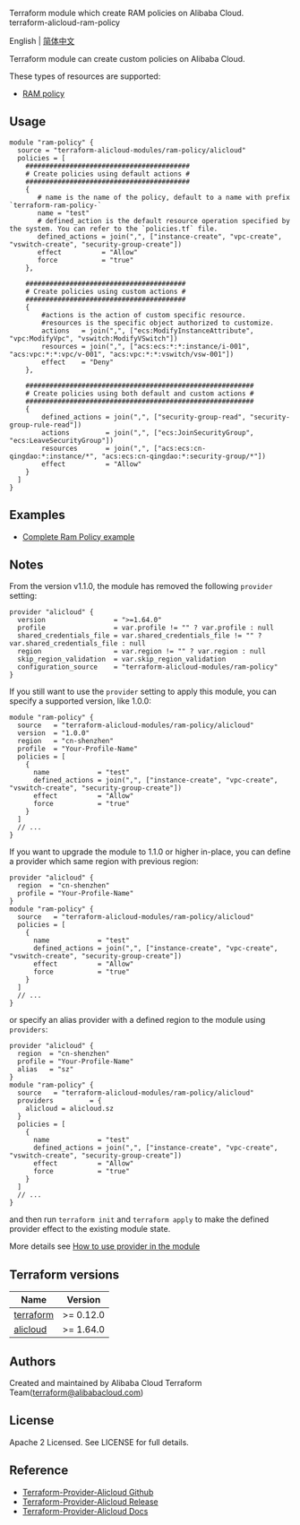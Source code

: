Terraform module which create RAM policies on Alibaba Cloud.   
terraform-alicloud-ram-policy

English | [简体中文](https://github.com/terraform-alicloud-modules/terraform-alicloud-ram-policy/blob/master/README-CN.md)

Terraform module can create custom policies on Alibaba Cloud.

These types of resources are supported:

* [RAM policy](https://www.terraform.io/docs/providers/alicloud/r/ram_policy.html)

## Usage

```hcl
module "ram-policy" {
  source = "terraform-alicloud-modules/ram-policy/alicloud"
  policies = [
    #########################################
    # Create policies using default actions #
    #########################################
    {
       # name is the name of the policy, default to a name with prefix `terraform-ram-policy-`
       name = "test"
       # defined_action is the default resource operation specified by the system. You can refer to the `policies.tf` file.
       defined_actions = join(",", ["instance-create", "vpc-create", "vswitch-create", "security-group-create"])
       effect          = "Allow"
       force           = "true"
    },

    ########################################
    # Create policies using custom actions #
    ########################################
    {
        #actions is the action of custom specific resource.
        #resources is the specific object authorized to customize.
        actions   = join(",", ["ecs:ModifyInstanceAttribute", "vpc:ModifyVpc", "vswitch:ModifyVSwitch"])
        resources = join(",", ["acs:ecs:*:*:instance/i-001", "acs:vpc:*:*:vpc/v-001", "acs:vpc:*:*:vswitch/vsw-001"])
        effect    = "Deny"
    },
    
    #########################################################
    # Create policies using both default and custom actions #
    #########################################################  
    {
        defined_actions = join(",", ["security-group-read", "security-group-rule-read"])
        actions         = join(",", ["ecs:JoinSecurityGroup", "ecs:LeaveSecurityGroup"])
        resources       = join(",", ["acs:ecs:cn-qingdao:*:instance/*", "acs:ecs:cn-qingdao:*:security-group/*"])
        effect          = "Allow"
    }
  ]
}
```

## Examples

* [Complete Ram Policy example](https://github.com/terraform-alicloud-modules/terraform-alicloud-ram-policy/tree/master/examples/complete)

## Notes
From the version v1.1.0, the module has removed the following `provider` setting:

```hcl
provider "alicloud" {
  version                 = ">=1.64.0"
  profile                 = var.profile != "" ? var.profile : null
  shared_credentials_file = var.shared_credentials_file != "" ? var.shared_credentials_file : null
  region                  = var.region != "" ? var.region : null
  skip_region_validation  = var.skip_region_validation
  configuration_source    = "terraform-alicloud-modules/ram-policy"
}
```

If you still want to use the `provider` setting to apply this module, you can specify a supported version, like 1.0.0:

```hcl
module "ram-policy" {
  source   = "terraform-alicloud-modules/ram-policy/alicloud"
  version  = "1.0.0"
  region   = "cn-shenzhen"
  profile  = "Your-Profile-Name"
  policies = [
    {
      name            = "test"
      defined_actions = join(",", ["instance-create", "vpc-create", "vswitch-create", "security-group-create"])
      effect          = "Allow"
      force           = "true"
    }
  ]
  // ...
}
```

If you want to upgrade the module to 1.1.0 or higher in-place, you can define a provider which same region with
previous region:

```hcl
provider "alicloud" {
  region  = "cn-shenzhen"
  profile = "Your-Profile-Name"
}
module "ram-policy" {
  source   = "terraform-alicloud-modules/ram-policy/alicloud"
  policies = [
    {
      name            = "test"
      defined_actions = join(",", ["instance-create", "vpc-create", "vswitch-create", "security-group-create"])
      effect          = "Allow"
      force           = "true"
    }
  ]
  // ...
}
```
or specify an alias provider with a defined region to the module using `providers`:

```hcl
provider "alicloud" {
  region  = "cn-shenzhen"
  profile = "Your-Profile-Name"
  alias   = "sz"
}
module "ram-policy" {
  source   = "terraform-alicloud-modules/ram-policy/alicloud"
  providers         = {
    alicloud = alicloud.sz
  }
  policies = [
    {
      name            = "test"
      defined_actions = join(",", ["instance-create", "vpc-create", "vswitch-create", "security-group-create"])
      effect          = "Allow"
      force           = "true"
    }
  ]
  // ...
}
```

and then run `terraform init` and `terraform apply` to make the defined provider effect to the existing module state.

More details see [How to use provider in the module](https://www.terraform.io/docs/language/modules/develop/providers.html#passing-providers-explicitly)

## Terraform versions

| Name | Version |
|------|---------|
| <a name="requirement_terraform"></a> [terraform](#requirement\_terraform) | >= 0.12.0 |
| <a name="requirement_alicloud"></a> [alicloud](#requirement\_alicloud) | >= 1.64.0 |

Authors
-------
Created and maintained by Alibaba Cloud Terraform Team(terraform@alibabacloud.com)

License
----
Apache 2 Licensed. See LICENSE for full details.

Reference
---------
* [Terraform-Provider-Alicloud Github](https://github.com/terraform-providers/terraform-provider-alicloud)
* [Terraform-Provider-Alicloud Release](https://releases.hashicorp.com/terraform-provider-alicloud/)
* [Terraform-Provider-Alicloud Docs](https://www.terraform.io/docs/providers/alicloud/index.html)


